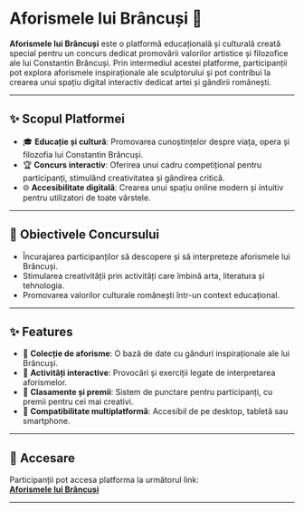 # Aforismele lui Brâncuși 🌟

**Aforismele lui Brâncuși** este o platformă educațională și culturală creată special pentru un concurs dedicat promovării valorilor artistice și filozofice ale lui Constantin Brâncuși. Prin intermediul acestei platforme, participanții pot explora aforismele inspiraționale ale sculptorului și pot contribui la crearea unui spațiu digital interactiv dedicat artei și gândirii românești.

---

## ✨ Scopul Platformei
- 🎓 **Educație și cultură**: Promovarea cunoștințelor despre viața, opera și filozofia lui Constantin Brâncuși.
- 🏆 **Concurs interactiv**: Oferirea unui cadru competițional pentru participanți, stimulând creativitatea și gândirea critică.
- 🌐 **Accesibilitate digitală**: Crearea unui spațiu online modern și intuitiv pentru utilizatori de toate vârstele.

---

## 🎯 Obiectivele Concursului
- Încurajarea participanților să descopere și să interpreteze aforismele lui Brâncuși.
- Stimularea creativității prin activități care îmbină arta, literatura și tehnologia.
- Promovarea valorilor culturale românești într-un context educațional.

---

## ✨ Features
- 📜 **Colecție de aforisme**: O bază de date cu gânduri inspiraționale ale lui Brâncuși.
- 📝 **Activități interactive**: Provocări și exerciții legate de interpretarea aforismelor.
- 🏅 **Clasamente și premii**: Sistem de punctare pentru participanți, cu premii pentru cei mai creativi.
- 📱 **Compatibilitate multiplatformă**: Accesibil de pe desktop, tabletă sau smartphone.

---

## 🚀 Accesare
Participanții pot accesa platforma la următorul link:  
[**Aforismele lui Brâncuși**](https://aforismele-lui-brancusi.cntv-edu.ro/)

---

